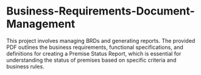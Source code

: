 # Business-Requirements-Document-Management
This project involves managing BRDs and generating reports. The provided PDF outlines the business requirements, functional specifications, and definitions for creating a Premise Status Report, which is essential for understanding the status of premises based on specific criteria and business rules.
